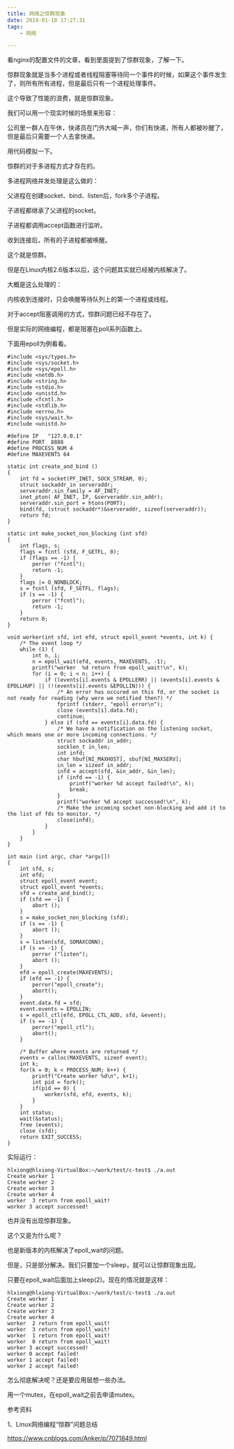 ```yaml
---
title: 网络之惊群现象
date: 2019-01-18 17:27:31
tags:
	- 网络

---
```




看nginx的配置文件的文章，看到里面提到了惊群现象，了解一下。

惊群现象就是当多个进程或者线程阻塞等待同一个事件的时候，如果这个事件发生了，则所有所有进程，但是最后只有一个进程处理事件。

这个导致了性能的浪费，就是惊群现象。

我们可以用一个现实时候的场景来形容：

公司里一群人在午休，快递员在门外大喊一声，你们有快递，所有人都被吵醒了，但是最后只需要一个人去拿快递。

用代码模拟一下。

惊群的对于多进程方式才存在的。

多进程网络并发处理是这么做的：

父进程在创建socket、bind、listen后，fork多个子进程。

子进程都继承了父进程的socket。

子进程都调用accept函数进行监听。

收到连接后，所有的子进程都被唤醒。

这个就是惊群。

但是在Linux内核2.6版本以后，这个问题其实就已经被内核解决了。

大概是这么处理的：

内核收到连接时，只会唤醒等待队列上的第一个进程或线程。

对于accept阻塞调用的方式，惊群问题已经不存在了。

但是实际的网络编程，都是阻塞在poll系列函数上。

下面用epoll为例看看。

```
#include <sys/types.h>
#include <sys/socket.h>
#include <sys/epoll.h>
#include <netdb.h>
#include <string.h>
#include <stdio.h>
#include <unistd.h>
#include <fcntl.h>
#include <stdlib.h>
#include <errno.h>
#include <sys/wait.h>
#include <unistd.h>

#define IP   "127.0.0.1"
#define PORT  8888
#define PROCESS_NUM 4
#define MAXEVENTS 64

static int create_and_bind ()
{
    int fd = socket(PF_INET, SOCK_STREAM, 0);
    struct sockaddr_in serveraddr;
    serveraddr.sin_family = AF_INET;
    inet_pton( AF_INET, IP, &serveraddr.sin_addr);
    serveraddr.sin_port = htons(PORT);
    bind(fd, (struct sockaddr*)&serveraddr, sizeof(serveraddr));
    return fd;
}

static int make_socket_non_blocking (int sfd)
{
    int flags, s;
    flags = fcntl (sfd, F_GETFL, 0);
    if (flags == -1) {
        perror ("fcntl");
        return -1;
    }
    flags |= O_NONBLOCK;
    s = fcntl (sfd, F_SETFL, flags);
    if (s == -1) {
        perror ("fcntl");
        return -1;
    }
    return 0;
}

void worker(int sfd, int efd, struct epoll_event *events, int k) {
    /* The event loop */
    while (1) {
        int n, i;
        n = epoll_wait(efd, events, MAXEVENTS, -1);
        printf("worker  %d return from epoll_wait!\n", k);
        for (i = 0; i < n; i++) {
            if ((events[i].events & EPOLLERR) || (events[i].events & EPOLLHUP) || (!(events[i].events &EPOLLIN))) {
                /* An error has occured on this fd, or the socket is not ready for reading (why were we notified then?) */
                fprintf (stderr, "epoll error\n");
                close (events[i].data.fd);
                continue;
            } else if (sfd == events[i].data.fd) {
                /* We have a notification on the listening socket, which means one or more incoming connections. */
                struct sockaddr in_addr;
                socklen_t in_len;
                int infd;
                char hbuf[NI_MAXHOST], sbuf[NI_MAXSERV];
                in_len = sizeof in_addr;
                infd = accept(sfd, &in_addr, &in_len);
                if (infd == -1) {
                    printf("worker %d accept failed!\n", k);
                    break;
                }
                printf("worker %d accept successed!\n", k);
                /* Make the incoming socket non-blocking and add it to the list of fds to monitor. */
                close(infd);
            }
        }
    }
}

int main (int argc, char *argv[])
{
    int sfd, s;
    int efd;
    struct epoll_event event;
    struct epoll_event *events;
    sfd = create_and_bind();
    if (sfd == -1) {
        abort ();
    }
    s = make_socket_non_blocking (sfd);
    if (s == -1) {
        abort ();
    }
    s = listen(sfd, SOMAXCONN);
    if (s == -1) {
        perror ("listen");
        abort ();
    }
    efd = epoll_create(MAXEVENTS);
    if (efd == -1) {
        perror("epoll_create");
        abort();
    }
    event.data.fd = sfd;
    event.events = EPOLLIN;
    s = epoll_ctl(efd, EPOLL_CTL_ADD, sfd, &event);
    if (s == -1) {
        perror("epoll_ctl");
        abort();
    }

    /* Buffer where events are returned */
    events = calloc(MAXEVENTS, sizeof event);
    int k;
    for(k = 0; k < PROCESS_NUM; k++) {
        printf("Create worker %d\n", k+1);
        int pid = fork();
        if(pid == 0) {
            worker(sfd, efd, events, k);
        }
    }
    int status;
    wait(&status);
    free (events);
    close (sfd);
    return EXIT_SUCCESS;
}
```

实际运行：

```
hlxiong@hlxiong-VirtualBox:~/work/test/c-test$ ./a.out 
Create worker 1
Create worker 2
Create worker 3
Create worker 4
worker  3 return from epoll_wait!
worker 3 accept successed!
```

也并没有出现惊群现象。

这个又是为什么呢？

也是新版本的内核解决了epoll_wait的问题。

但是，只是部分解决。我们只要加一个sleep，就可以让惊群现象出现。

只要在epoll_wait后面加上sleep(2)。现在的情况就是这样：

```
hlxiong@hlxiong-VirtualBox:~/work/test/c-test$ ./a.out 
Create worker 1
Create worker 2
Create worker 3
Create worker 4
worker  2 return from epoll_wait!
worker  3 return from epoll_wait!
worker  1 return from epoll_wait!
worker  0 return from epoll_wait!
worker 3 accept successed!
worker 0 accept failed!
worker 1 accept failed!
worker 2 accept failed!
```



怎么彻底解决呢？还是要应用层想一些办法。

用一个mutex，在epoll_wait之前去申请mutex。



参考资料

1、Linux网络编程“惊群”问题总结

https://www.cnblogs.com/Anker/p/7071849.html